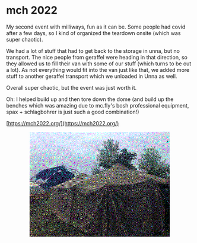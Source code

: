 # mch 2022

My second event with milliways, fun as it can be. Some people had covid after a
few days, so I kind of organized the teardown onsite (which was super chaotic).

We had a lot of stuff that had to get back to the storage in unna, but no transport. The nice people from geraffel were heading in that direction, so they allowed us to fill their van with some of our stuff (which turns to be out a lot). As not everything would fit into the van just like that, we added more stuff to another geraffel transport which we unloaded in Unna as well.

Overall super chaotic, but the event was just worth it.

Oh: I helped build up and then tore down the dome (and build up the benches which was amazing due to mc.fly's bosh professional equipment, spax + schlagbohrer is just such a good combination!)

[https://mch2022.org/](https://mch2022.org/)

</pre>
<div style="width: 100%" align=center>
    <div><img src="milliways_dither.jpg" style="width: 75%"></img></div>
</div>
</pre>
<p style="clear: both"></p>
